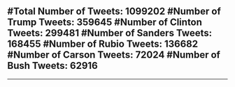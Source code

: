 #Total Number of Tweets: 1099202 
#Number of Trump Tweets: 359645
#Number of Clinton Tweets: 299481
#Number of Sanders Tweets: 168455
#Number of Rubio Tweets: 136682
#Number of Carson Tweets: 72024
#Number of Bush Tweets: 62916
---
---
